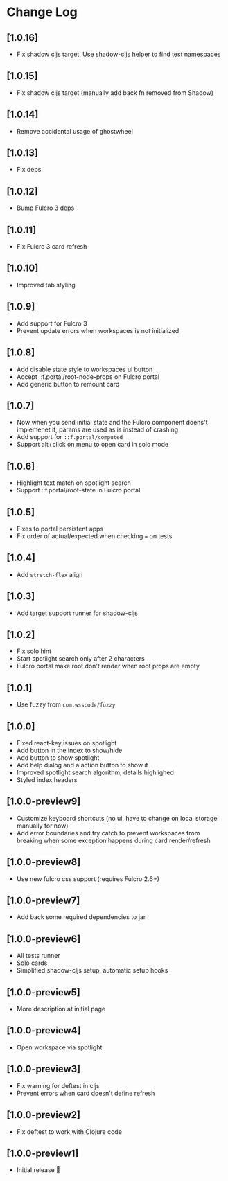 # Change Log

## [1.0.16]
- Fix shadow cljs target. Use shadow-cljs helper to find test namespaces

## [1.0.15]
- Fix shadow cljs target (manually add back fn removed from Shadow)

## [1.0.14]
- Remove accidental usage of ghostwheel

## [1.0.13]
- Fix deps

## [1.0.12]
- Bump Fulcro 3 deps

## [1.0.11]
- Fix Fulcro 3 card refresh

## [1.0.10]
- Improved tab styling 

## [1.0.9]
- Add support for Fulcro 3
- Prevent update errors when workspaces is not initialized

## [1.0.8]
- Add disable state style to workspaces ui button
- Accept ::f.portal/root-node-props on Fulcro portal
- Add generic button to remount card

## [1.0.7]
- Now when you send initial state and the Fulcro component doens't implemenet it, params are used as is instead of crashing
- Add support for `::f.portal/computed`
- Support alt+click on menu to open card in solo mode

## [1.0.6]
- Highlight text match on spotlight search
- Support ::f.portal/root-state in Fulcro portal

## [1.0.5]
- Fixes to portal persistent apps
- Fix order of actual/expected when checking `=` on tests

## [1.0.4]
- Add `stretch-flex` align

## [1.0.3]
- Add target support runner for shadow-cljs

## [1.0.2]
- Fix solo hint
- Start spotlight search  only after 2 characters
- Fulcro portal make root don't render when root props are empty

## [1.0.1]
- Use fuzzy from `com.wsscode/fuzzy`

## [1.0.0]
- Fixed react-key issues on spotlight
- Add button in the index to show/hide
- Add button to show spotlight
- Add help dialog and a action button to show it
- Improved spotlight search algorithm, details highlighed
- Styled index headers

## [1.0.0-preview9]
- Customize keyboard shortcuts (no ui, have to change on local storage manually for now)
- Add error boundaries and try catch to prevent workspaces from breaking when some exception happens during card render/refresh

## [1.0.0-preview8]
- Use new fulcro css support (requires Fulcro 2.6+)

## [1.0.0-preview7]
- Add back some required dependencies to jar

## [1.0.0-preview6]
- All tests runner
- Solo cards
- Simplified shadow-cljs setup, automatic setup hooks

## [1.0.0-preview5]
- More description at initial page

## [1.0.0-preview4]
- Open workspace via spotlight

## [1.0.0-preview3]
- Fix warning for deftest in cljs
- Prevent errors when card doesn't define refresh

## [1.0.0-preview2]
- Fix deftest to work with Clojure code

## [1.0.0-preview1]
- Initial release 🎉
